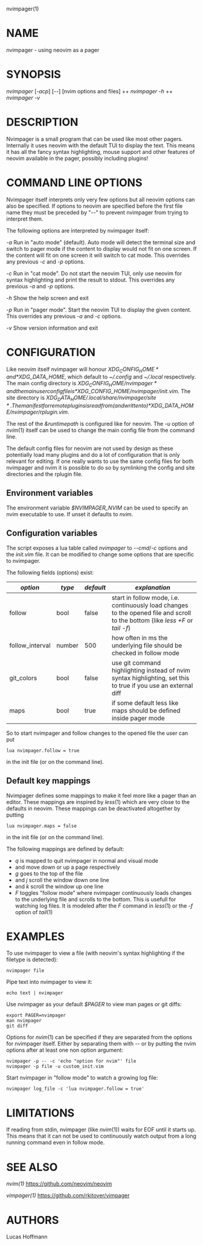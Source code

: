 nvimpager(1)

# NAME

nvimpager - using neovim as a pager

# SYNOPSIS

*nvimpager* [*-acp*] [\--] [nvim options and files] ++
*nvimpager* *-h* ++
*nvimpager* *-v*

# DESCRIPTION

Nvimpager is a small program that can be used like most other pagers.
Internally it uses neovim with the default TUI to display the text. This means
it has all the fancy syntax highlighting, mouse support and other features of
neovim available in the pager, possibly including plugins!

# COMMAND LINE OPTIONS

Nvimpager itself interprets only very few options but all neovim options can
also be specified. If options to neovim are specified before the first file
name they must be preceded by "\--" to prevent nvimpager from trying to
interpret them.

The following options are interpreted by nvimpager itself:

*-a*
	Run in "auto mode" (default). Auto mode will detect the terminal size and
	switch to pager mode if the content to display would not fit on one screen. If
	the content will fit on one screen it will switch to cat mode. This overrides
	any previous *-c* and *-p* options.

*-c*
	Run in "cat mode". Do not start the neovim TUI, only use neovim for syntax
	highlighting and print the result to stdout. This overrides any previous *-a*
	and *-p* options.

*-h*
	Show the help screen and exit

*-p*
	Run in "pager mode". Start the neovim TUI to display the given content. This
	overrides any previous *-a* and *-c* options.

*-v*
	Show version information and exit

# CONFIGURATION

Like neovim itself nvimpager will honour *$XDG_CONFIG_HOME* and
*$XDG_DATA_HOME*, which default to *~/.config* and *~/.local* respectively.
The main config directory is *$XDG_CONFIG_HOME/nvimpager* and the main user
config file is *$XDG_CONFIG_HOME/nvimpager/init.vim*. The site directory is
*$XDG_DATA_HOME/.local/share/nvimpager/site*. The manifest for remote plugins
is read from (and written to) *$XDG_DATA_HOME/nvimpager/rplugin.vim*.

The rest of the *&runtimepath* is configured like for neovim. The *-u* option
of *nvim*(1) itself can be used to change the main config file from the command
line.

The default config files for neovim are not used by design as these
potentially load many plugins and do a lot of configuration that is only
relevant for editing. If one really wants to use the same config files for
both nvimpager and nvim it is possible to do so by symlinking the config and
site directories and the rplugin file.

## Environment variables

The environment variable *$NVIMPAGER_NVIM* can be used to specify an nvim
executable to use.  If unset it defaults to *nvim*.

## Configuration variables

The script exposes a lua table called *nvimpager* to *--cmd*/*-c* options and
the *init.vim* file. It can be modified to change some options that are
specific to nvimpager.

The following fields (options) exist:

| *option* | *type* | *default* | *explanation* |
| -------- | ------ | --------- | ------------- |
| follow | bool | false | start in follow mode, i.e. continuously load changes to the opened file and scroll to the bottom (like *less +F* or *tail -f*)
| follow_interval | number | 500 | how often in ms the underlying file should be checked in follow mode
| git_colors | bool | false | use git command highlighting instead of nvim syntax highlighting, set this to true if you use an external diff
| maps | bool | true | if some default less like maps should be defined inside pager mode

So to start nvimpager and follow changes to the opened file the user can put

```
lua nvimpager.follow = true
```

in the init file (or on the command line).

## Default key mappings

Nvimpager defines some mappings to make it feel more like a pager than an
editor.  These mappings are inspired by *less*(1) which are very close to the
defaults in neovim.  These mappings can be deactivated altogether by putting

```
lua nvimpager.maps = false
```

in the init file (or on the command line).

The following mappings are defined by default:

- *q* is mapped to quit nvimpager in normal and visual mode
- *<Space>* and *<S-Space>* move down or up a page respectively
- *g* goes to the top of the file
- *<Down>* and *j* scroll the window down one line
- *<Up>* and *k* scroll the window up one line
- *F* toggles "follow mode" where nvimpager continuously loads changes to the
  underlying file and scrolls to the bottom.  This is usefull for watching log
  files.  It is modeled after the *F* command in *less*(1) or the *-f* option
  of *tail*(1)


# EXAMPLES

To use nvimpager to view a file (with neovim's syntax highlighting if the
filetype is detected):

```
nvimpager file
```

Pipe text into nvimpager to view it:

```
echo text | nvimpager
```

Use nvimpager as your default *$PAGER* to view man pages or git diffs:

```
export PAGER=nvimpager
man nvimpager
git diff
```

Options for *nvim*(1) can be specified if they are separated from the options
for nvimpager itself.  Either by separating them with *--* or by putting the
nvim options after at least one non option argument:

```
nvimpager -p -- -c 'echo "option for nvim"' file
nvimpager -p file -u custom_init.vim
```

Start nvimpager in "follow mode" to watch a growing log file:

```
nvimpager log_file -c 'lua nvimpager.follow = true'
```

# LIMITATIONS

If reading from stdin, nvimpager (like *nvim*(1)) waits for EOF until it starts
up.  This means that it can not be used to continuously watch output from a
long running command even in follow mode.

# SEE ALSO

*nvim(1)* https://github.com/neovim/neovim

*vimpager(1)* https://github.com/rkitover/vimpager

# AUTHORS

Lucas Hoffmann
